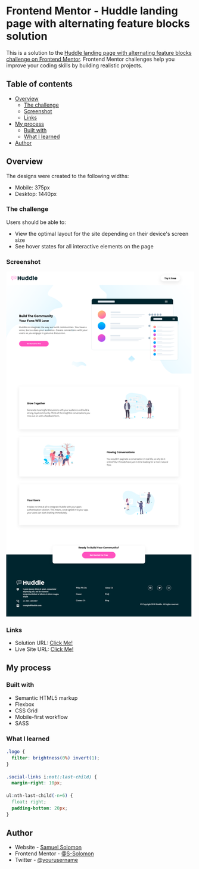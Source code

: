 # Frontend Mentor - Huddle landing page with alternating feature blocks solution

This is a solution to the [Huddle landing page with alternating feature blocks challenge on Frontend Mentor](https://www.frontendmentor.io/challenges/huddle-landing-page-with-alternating-feature-blocks-5ca5f5981e82137ec91a5100). Frontend Mentor challenges help you improve your coding skills by building realistic projects. 

## Table of contents

- [Overview](#overview)
  - [The challenge](#the-challenge)
  - [Screenshot](#screenshot)
  - [Links](#links)
- [My process](#my-process)
  - [Built with](#built-with)
  - [What I learned](#what-i-learned)
- [Author](#author)



## Overview
The designs were created to the following widths:

- Mobile: 375px
- Desktop: 1440px

### The challenge

Users should be able to:

- View the optimal layout for the site depending on their device's screen size
- See hover states for all interactive elements on the page

### Screenshot

![screenshot](/images/screenshot.png)

### Links

- Solution URL: [Click Me!](https://www.frontendmentor.io/solutions/huddle-landing-page-with-alternating-feature-blocks-ZHUEU48dm)
- Live Site URL: [Click Me!](https://huddle-with-alternating-features-block.netlify.app)

## My process

### Built with

- Semantic HTML5 markup
- Flexbox
- CSS Grid
- Mobile-first workflow
- SASS


### What I learned

```css
.logo {
  filter: brightness(0%) invert(1);
}

.social-links i:not(:last-child) {
  margin-right: 10px;

ul:nth-last-child(-n+6) {
  float: right;
  padding-bottom: 20px;
}
```

## Author

- Website - [Samuel Solomon](https://github.com/S-Solomon)
- Frontend Mentor - [@S-Solomon](https://www.frontendmentor.io/profile/S-Solomon)
- Twitter - [@yourusername](https://www.twitter.com/yourusername)

